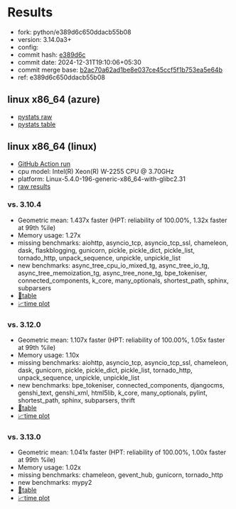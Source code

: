 # Results

- fork: python/e389d6c650ddacb55b08
- version: 3.14.0a3+
- config: 
- commit hash: [e389d6c](https://github.com/python/cpython/commit/e389d6c)
- commit date: 2024-12-31T19:10:06+05:30
- commit merge base: [b2ac70a62ad1be8e037ce45ccf5f1b753ea5e64b](https://github.com/python/cpython/commit/b2ac70a62ad1be8e037ce45ccf5f1b753ea5e64b)
- ref: e389d6c650ddacb55b08

## linux x86_64 (azure)

- [pystats raw](bm-20241231-azure-x86_64-python-e389d6c650ddacb55b08-3.14.0a3%2B-e389d6c-pystats.json)
- [pystats table](bm-20241231-azure-x86_64-python-e389d6c650ddacb55b08-3.14.0a3%2B-e389d6c-pystats.md)

## linux x86_64 (linux)

- [GitHub Action run](https://github.com/faster-cpython/benchmarking/actions/runs/12563796073)
- cpu model: Intel(R) Xeon(R) W-2255 CPU @ 3.70GHz
- platform: Linux-5.4.0-196-generic-x86_64-with-glibc2.31
- [raw results](bm-20241231-linux-x86_64-python-e389d6c650ddacb55b08-3.14.0a3%2B-e389d6c.json)

### vs. 3.10.4

- Geometric mean: 1.437x faster (HPT: reliability of 100.00%, 1.32x faster at 99th %ile)
- Memory usage: 1.27x
- missing benchmarks: aiohttp, asyncio_tcp, asyncio_tcp_ssl, chameleon, dask, flaskblogging, gunicorn, pickle, pickle_dict, pickle_list, tornado_http, unpack_sequence, unpickle, unpickle_list
- new benchmarks: async_tree_cpu_io_mixed_tg, async_tree_io_tg, async_tree_memoization_tg, async_tree_none_tg, bpe_tokeniser, connected_components, k_core, many_optionals, shortest_path, sphinx, subparsers
- [📄table](bm-20241231-linux-x86_64-python-e389d6c650ddacb55b08-3.14.0a3%2B-e389d6c-vs-3.10.4.md)
- [📈time plot](bm-20241231-linux-x86_64-python-e389d6c650ddacb55b08-3.14.0a3%2B-e389d6c-vs-3.10.4.svg)

### vs. 3.12.0

- Geometric mean: 1.107x faster (HPT: reliability of 100.00%, 1.05x faster at 99th %ile)
- Memory usage: 1.10x
- missing benchmarks: aiohttp, asyncio_tcp, asyncio_tcp_ssl, chameleon, dask, gunicorn, pickle, pickle_dict, pickle_list, tornado_http, unpack_sequence, unpickle, unpickle_list
- new benchmarks: bpe_tokeniser, connected_components, djangocms, genshi_text, genshi_xml, html5lib, k_core, many_optionals, pylint, shortest_path, sphinx, subparsers, thrift
- [📄table](bm-20241231-linux-x86_64-python-e389d6c650ddacb55b08-3.14.0a3%2B-e389d6c-vs-3.12.0.md)
- [📈time plot](bm-20241231-linux-x86_64-python-e389d6c650ddacb55b08-3.14.0a3%2B-e389d6c-vs-3.12.0.svg)

### vs. 3.13.0

- Geometric mean: 1.041x faster (HPT: reliability of 100.00%, 1.00x faster at 99th %ile)
- Memory usage: 1.02x
- missing benchmarks: chameleon, gevent_hub, gunicorn, tornado_http
- new benchmarks: mypy2
- [📄table](bm-20241231-linux-x86_64-python-e389d6c650ddacb55b08-3.14.0a3%2B-e389d6c-vs-3.13.0.md)
- [📈time plot](bm-20241231-linux-x86_64-python-e389d6c650ddacb55b08-3.14.0a3%2B-e389d6c-vs-3.13.0.svg)

